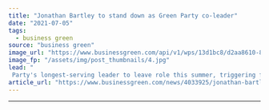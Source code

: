```yaml
---
title: "Jonathan Bartley to stand down as Green Party co-leader"
date: "2021-07-05"
tags: 
  - business green
source: "business green"
image_url: "https://www.businessgreen.com/api/v1/wps/13d1bc8/d2aa8610-872f-4907-829d-7bf57ae82b30/4/Jonathan-Congress-speech-185x114.jpg"
image_fp: "/assets/img/post_thumbnails/4.jpg"
lead: "
 Party's longest-serving leader to leave role this summer, triggering fresh leadership election which is expected to be held later this year ..."
article_url: "https://www.businessgreen.com/news/4033925/jonathan-bartley-stand-green-party-leader"
---
```


---
